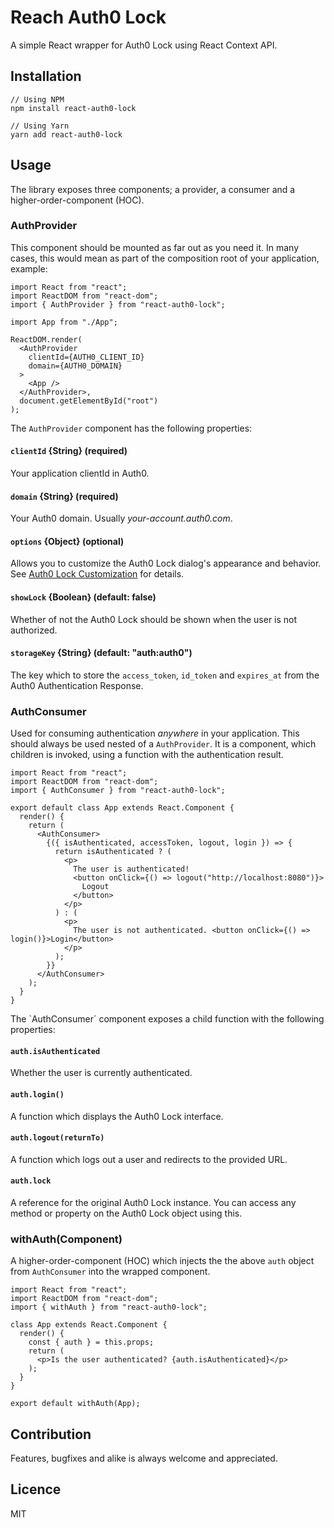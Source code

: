 # Reach Auth0 Lock

A simple React wrapper for Auth0 Lock using React Context API.

## Installation

    // Using NPM
    npm install react-auth0-lock

    // Using Yarn
    yarn add react-auth0-lock

## Usage

The library exposes three components; a provider, a consumer and a higher-order-component (HOC).

### AuthProvider

This component should be mounted as far out as you need it. In many cases, this would mean as part of the composition root of your application, example:

    import React from "react";
    import ReactDOM from "react-dom";
    import { AuthProvider } from "react-auth0-lock";

    import App from "./App";

    ReactDOM.render(
      <AuthProvider
        clientId={AUTH0_CLIENT_ID}
        domain={AUTH0_DOMAIN}
      >
        <App />
      </AuthProvider>,
      document.getElementById("root")
    );

The `AuthProvider` component has the following properties:

#### `clientId` {String} (required)

Your application clientId in Auth0.

#### `domain` {String} (required)

Your Auth0 domain. Usually _your-account.auth0.com_.

#### `options` {Object} (optional)

Allows you to customize the Auth0 Lock dialog's appearance and behavior. See [Auth0 Lock Customization](https://github.com/auth0/lock#customization) for details.

#### `showLock` {Boolean} (default: false)

Whether of not the Auth0 Lock should be shown when the user is not authorized.

#### `storageKey` {String} (default: "auth:auth0")

The key which to store the `access_token`, `id_token` and `expires_at` from the Auth0 Authentication Response.

### AuthConsumer

Used for consuming authentication _anywhere_ in your application. This should always be used nested of a `AuthProvider`. It is a component, which children is invoked, using a function with the authentication result.

    import React from "react";
    import ReactDOM from "react-dom";
    import { AuthConsumer } from "react-auth0-lock";

    export default class App extends React.Component {
      render() {
        return (
          <AuthConsumer>
            {({ isAuthenticated, accessToken, logout, login }) => {
              return isAuthenticated ? (
                <p>
                  The user is authenticated!
                  <button onClick={() => logout("http://localhost:8080")}>
                    Logout
                  </button>
                </p>
              ) : (
                <p>
                  The user is not authenticated. <button onClick={() => login()}>Login</button>
                </p>
              );
            }}
          </AuthConsumer>
        );
      }
    }

The `AuthConsumer´ component exposes a child function with the following properties:

#### `auth.isAuthenticated`

Whether the user is currently authenticated.

#### `auth.login()`

A function which displays the Auth0 Lock interface.

#### `auth.logout(returnTo)`

A function which logs out a user and redirects to the provided URL.

#### `auth.lock`

A reference for the original Auth0 Lock instance. You can access any method or property on the Auth0 Lock object using this.

### withAuth(Component)

A higher-order-component (HOC) which injects the the above `auth` object from `AuthConsumer` into the wrapped component.

    import React from "react";
    import ReactDOM from "react-dom";
    import { withAuth } from "react-auth0-lock";

    class App extends React.Component {
      render() {
        const { auth } = this.props;
        return (
          <p>Is the user authenticated? {auth.isAuthenticated}</p>
        );
      }
    }

    export default withAuth(App);

## Contribution

Features, bugfixes and alike is always welcome and appreciated.

## Licence

MIT
